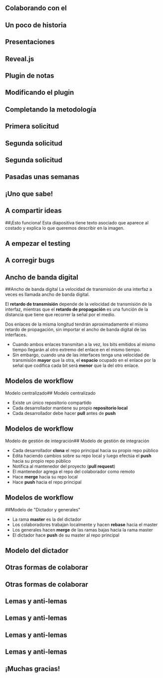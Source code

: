 
## Colaborando con el



## Un poco de historia



## Presentaciones





## Reveal.js



## Plugin de notas

## Modificando el plugin

## Completando la metodología

## Primera solicitud

## Segunda solicitud

## Segunda solicitud

## Pasadas unas semanas

## ¡Uno que sabe!

## A compartir ideas

##¡Esto funciona!
Esta diapositiva tiene texto asociado que aparece al costado y explica lo que queremos describir en la imagen.


## A empezar el testing

## A corregir bugs

## Ancho de banda digital

##Ancho de banda digital
La velocidad de transmisión de una interfaz a veces es llamada ancho de banda digital.

El **retardo de transmisión** depende de la velocidad de transmisión de la interfaz, mientras que el **retardo de propagación** es una función de la distancia que tiene que recorrer la señal por el medio.

Dos enlaces de la misma longitud tendrán aproximadamente el mismo retardo de propagación, sin importar el ancho de banda digital de las interfaces. 

* Cuando ambos enlaces transmitan a la vez, los bits emitidos al mismo tiempo llegarán al otro extremo del enlace en el mismo tiempo. 
* Sin embargo, cuando una de las interfaces tenga una velocidad de transmisión **mayor** que la otra, el **espacio** ocupado en el enlace por la señal que codifica cada bit será **menor** que la del otro enlace.


## Modelos de workflow

Modelo centralizado## Modelo centralizado
* Existe un único repositorio compartido
* Cada desarrollador mantiene su propio **repositorio local**
* Cada desarrollador debe hacer **pull** antes de **push**


## Modelos de workflow

Modelo de gestión de integración## Modelo de gestión de integración
* Cada desarrollador **clona** el repo principal hacia su propio repo público
* Edita haciendo cambios sobre su repo local y luego efectúa el **push** hacia su propio repo público
* Notifica al mantenedor del proyecto (**pull request**)
* El mantenedor agrega el repo del colaborador como remoto 
* Hace **merge** hacia su repo local
* Hace **push** hacia el repo principal


## Modelos de workflow

##Modelo de "Dictador y generales"
* La rama **master** es la del dictador
* Los colaboradores trabajan localmente y hacen **rebase** hacia el master
* Los generales hacen **merge** de las ramas bajas hacia la rama master
* El dictador hace **push** de su master al repo principal


## Modelo del dictador

## Otras formas de colaborar



## Otras formas de colaborar



## Lemas y anti-lemas



## Lemas y anti-lemas



## Lemas y anti-lemas



## Lemas y anti-lemas



## ¡Muchas gracias!


